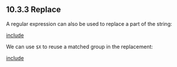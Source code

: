 ## 10.3.3 Replace

A regular expression can also be used to replace a part of the string:

[include](assets/ERegReplace.hx)

We can use `$X` to reuse a matched group in the replacement:

[include](assets/ERegReplaceGroups.hx)
